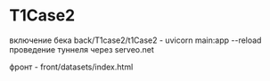 # T1Case2



включение бека back/T1case2/t1Case2 - uvicorn main:app --reload
проведение туннеля через serveo.net

фронт - front/datasets/index.html

